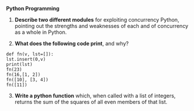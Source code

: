 **Python Programming**

1. **Describe two different modules** for exploiting concurrency Python, pointing out the strengths
and weaknesses of each and of concurrency as a whole in Python.

2. **What does the following code print**, and why? 
```
def fn(v, lst=[]):
lst.insert(0,v)
print(lst)
fn(23)
fn(16,[1, 2])
fn([10], [3, 4])
fn([11])
```

3. **Write a python function** which, when called with a list of integers, returns the sum of the
squares of all even members of that list.
